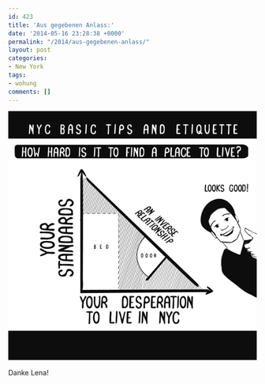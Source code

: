 ```yaml
---
id: 423
title: 'Aus gegebenen Anlass:'
date: '2014-05-16 23:28:38 +0000'
permalink: "/2014/aus-gegebenen-anlass/"
layout: post
categories:
- New York
tags:
- wohung
comments: []
---
```

[![image](/files/2014/05/image.png)](/files/2014/05/image.png)

Danke Lena!